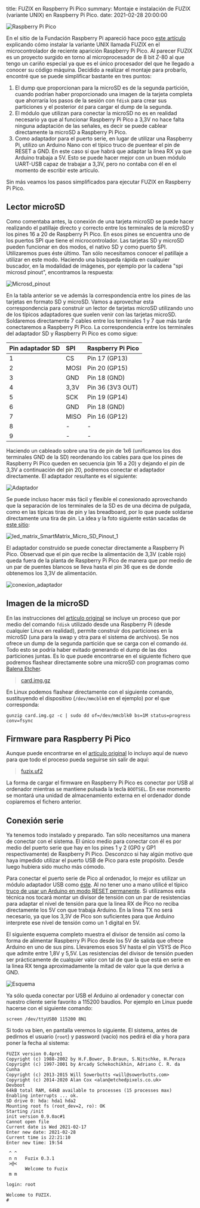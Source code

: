 title: FUZIX en Raspberry Pi Pico
summary: Montaje e instalación de FUZIX (variante UNIX) en Raspberry Pi Pico.
date: 2021-02-28 20:00:00

![Raspberry Pi Pico](images/posts/fuzix/raspberry-pi-pico.jpg)

En el sitio de la Fundación Raspberry Pi apareció hace poco [este artículo](https://www.raspberrypi.org/blog/how-to-get-started-with-fuzix-on-raspberry-pi-pico/) explicando cómo instalar la variante UNIX llamada FUZIX en el microcontrolador de reciente aparición Raspberry Pi Pico. Al parecer FUZIX es un proyecto surgido en torno al microprocesador de 8 bit Z-80 al que tengo un cariño especial ya que es el único procesador del que he llegado a conocer su código máquina. Decidido a realizar el montaje para probarlo, encontré que se puede simplificar bastante en tres puntos:

1. El dump que proporcionan para la microSD es de la segunda partición, cuando podrían haber proporcionado una imagen de la tarjeta completa que ahorraría los pasos de la sesión con `fdisk` para crear sus particiones y el posterior `dd` para cargar el dump de la segunda.
2. El módulo que utilizan para conectar la microSD no es en realidad necesario ya que al funcionar Raspberry Pi Pico a 3,3V no hace falta ninguna adaptación de las señales, es decir se puede cablear directamente la microSD a Raspberry Pi Pico.
3. Como adaptador para el puerto serie, en lugar de utilizar una Raspberry Pi, utilizo un Arduino Nano con el típico truco de puentear el pin de RESET a GND. En este caso sí que habrá que adaptar la linea RX ya que Arduino trabaja a 5V. Esto se puede hacer mejor con un buen módulo UART-USB capaz de trabajar a 3,3V, pero no contaba con él en el momento de escribir este artículo.

Sin más veamos los pasos simplificados para ejecutar FUZIX en Raspberry Pi Pico.

## Lector microSD

Como comentaba antes, la conexión de una tarjeta microSD se puede hacer realizando el patillaje directo y correcto entre los terminales de la microSD y los pines 16 a 20 de Raspberry Pi Pico. En esos pines se encuentra uno de los puertos SPI que tiene el microcontrolador. Las tarjetas SD y microSD pueden funcionar en dos modos, el nativo SD y como puerto SPI. Utilizaremos pues éste último. Tan sólo necesitamos conocer el patillaje a utilizar en este modo. Haciendo una búsqueda rápida en cualquier buscador, en la modalidad de imágenes, por ejemplo por la cadena "spi microsd pinout", encontramos la respuesta:

![Microsd_pinout](images/posts/fuzix/Microsd_pinout.png)

En la tabla anterior se ve además la correspondencia entre los pines de las tarjetas en formato SD y microSD. Vamos a aprovechar esta correspondencia para construir un lector de tarjetas microSD utilizando uno de los típicos adaptadores que suelen venir con las tarjetas microSD. Soldaremos directamente 7 cables entre los terminales 1 y 7 que más tarde conectaremos a Raspberry Pi Pico. La correspondencia entre los terminales del adaptador SD y Raspberry Pi Pico es como sigue:

|Pin adaptador SD|SPI|Raspberry Pi Pico|
|:---------------|:--|:----------------|
|1|CS|Pin 17 (GP13)|
|2|MOSI|Pin 20 (GP15)|
|3|GND|Pin 18 (GND)|
|4|3,3V|Pin 36 (3V3 OUT)|
|5|SCK|Pin 19 (GP14)|
|6|GND|Pin 18 (GND)|
|7|MISO|Pin 16 (GP12)|
|8|-|-|
|9|-|-|

Haciendo un cableado sobre una tira de pin de 1x6 (unificamos los dos terminales GND de la SD) reordenando los cables para que los pines de Raspberry Pi Pico queden en secuencia (pin 16 a 20) y dejando el pin de 3,3V a continuación del pin 20, podremos conectar el adaptador directamente. El adaptador resultante es el siguiente:

![Adaptador](images/posts/fuzix/adaptador.jpg)

Se puede incluso hacer más fácil y flexible el conexionado aprovechando que la separación de los terminales de la SD es de una décima de pulgada, como en las típicas tiras de pin y las breadboard, por lo que puede soldarse directamente una tira de pin. La idea y la foto siguiente están sacadas de [este sitio](https://www.esp8266.com/viewtopic.php?t=16016):

![led_matrix_SmartMatrix_Micro_SD_Pinout_1](images/posts/fuzix/led_matrix_SmartMatrix_Micro_SD_Pinout_1.jpg)

El adaptador construido se puede conectar directamente a Raspberry Pi Pico. Observad que el pin que recibe la alimentación de 3,3V (cable rojo) queda fuera de la planta de Raspberry Pi Pico de manera que por medio de un par de puentes blancos se lleva hasta el pin 36 que es de donde obtenemos los 3,3V de alimentación.

![conexion_adaptador](images/posts/fuzix/conexion_adaptador.jpg)

## Imagen de la microSD

En las instrucciones del [artículo original](https://www.raspberrypi.org/blog/how-to-get-started-with-fuzix-on-raspberry-pi-pico/) se incluye un proceso que por medio del comando `fdisk` utilizado desde una Raspberry Pi (desde cualquier Linux en realidad), permite construir dos particiones en la microSD (una para la swap y otra para el sistema de archivos). Se nos ofrece un dump de la segunda partición que se carga con el comando `dd`. Todo esto se podría haber evitado generando el dump de las dos particiones juntas. Es lo que puede encontrarse en el siguiente fichero que podremos flashear directamente sobre una microSD con programas como [Balena Etcher](https://www.balena.io/etcher/).

> [card.img.gz](files/posts/fuzix/card.img.gz)

En Linux podemos flashear directamente con el siguiente comando, sustituyendo el dispositivo (`/dev/mmcblk0` en el ejemplo) por el que corresponda:

```
gunzip card.img.gz -c | sudo dd of=/dev/mmcblk0 bs=1M status=progress conv=fsync
```

## Firmware para Raspberry Pi Pico

Aunque puede encontrarse en el [artículo original](https://www.raspberrypi.org/blog/how-to-get-started-with-fuzix-on-raspberry-pi-pico/) lo incluyo aquí de nuevo para que todo el proceso pueda seguirse sin salir de aquí:

> [fuzix.uf2](files/posts/fuzix/fuzix.uf2)

La forma de cargar el firmware en Raspberry Pi Pico es conectar por USB al ordenador mientras se mantiene pulsada la tecla `BOOTSEL`. En ese momento se montará una unidad de almacenamiento externa en el ordenador donde copiaremos el fichero anterior.

## Conexión serie

Ya tenemos todo instalado y preparado. Tan sólo necesitamos una manera de conectar con el sistema. El único medio para conectar con él es por medio del puerto serie que hay en los pines 1 y 2 (GP0 y GP1 respectivamente) de Raspberry Pi Pico. Desconzco si hay algún motivo que haya impedido utilizar el puerto USB de Pico para este propósito. Desde luego hubiera sido mucho más cómodo.

Para conectar el puerto serie de Pico al ordenador, lo mejor es utilizar un módulo adaptador USB como [éste](https://www.banggood.com/RobotDyn-USB-TTL-UART-Serial-Adapter-CP2102-5V-3_3V-USB-A-Module-p-1244766.html). Al no tener uno a mano utilicé el típico [truco de usar un Arduino en modo RESET permanente](ingenieria/arduino.md#adaptador-serie). Si utilizamos esta técnica nos tocará montar un divisor de tensión con un par de resistencias para adaptar el nivel de tensión para que la linea RX de Pico no reciba directamente los 5V con que trabaja Arduino. En la linea TX no será necesario, ya que los 3,3V de Pico son suficientes para que Arduino interprete ese nivel de tensión como un 1 digital en 5V.

El siguiente esquema completo muestra el divisor de tensión así como la forma de alimentar Raspberry Pi Pico desde los 5V de salida que ofrece Arduino en uno de sus pins. Llevaremos esos 5V hasta el pin VSYS de Pico que admite entre 1,8V y 5,5V. Las resistencias del divisor de tensión pueden ser prácticamente de cualquier valor con tal de que la que está en serie en la linea RX tenga aproximadamente la mitad de valor que la que deriva a GND.

![Esquema](images/posts/fuzix/fuzix_bb.png)

Ya sólo queda conectar por USB el Arduino al ordenador y conectar con nuestro cliente serie favorito a 115200 baudios. Por ejemplo en Linux puede hacerse con el siguiente comando:

```
screen /dev/ttyUSB0 115200 8N1
```

Si todo va bien, en pantalla veremos lo siguiente. El sistema, antes de pedirnos el usuario (`root`) y password (vacío) nos pedirá el día y hora para poner la fecha al sistema:

```
FUZIX version 0.4pre1
Copyright (c) 1988-2002 by H.F.Bower, D.Braun, S.Nitschke, H.Peraza
Copyright (c) 1997-2001 by Arcady Schekochikhin, Adriano C. R. da Cunha
Copyright (c) 2013-2015 Will Sowerbutts <will@sowerbutts.com>
Copyright (c) 2014-2020 Alan Cox <alan@etchedpixels.co.uk>
Devboot
64kB total RAM, 64kB available to processes (15 processes max)
Enabling interrupts ... ok.
SD drive 0: hda: hda1 hda2
Mounting root fs (root_dev=2, ro): OK
Starting /init
init version 0.9.0ac#1
Cannot open file
Current date is Wed 2021-02-17
Enter new date: 2021-02-28
Current time is 22:21:10
Enter new time: 19:54

 ^ ^
 n n   Fuzix 0.3.1
 >@<
       Welcome to Fuzix
 m m

login: root

Welcome to FUZIX.
#

```
